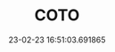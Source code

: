 ---
date: 23-02-23 16:51:03.691865
excerpt: COMUNE DI TORINO
header:
  teaser: assets/images/logos/partners_logos/pngs/COTO_Logo.png
order: 15
sidebar:
- image: assets/images/logos/partners_logos/pngs/COTO_Logo.png
  image_alt: logo
  text: TBC
  title: Role
title: COTO
---